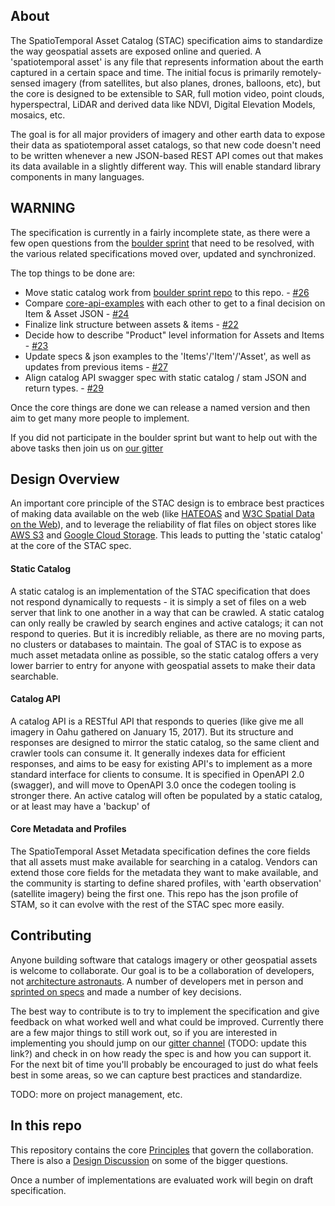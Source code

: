 ## About

The SpatioTemporal Asset Catalog (STAC) specification aims to standardize the way geospatial assets are exposed online and queried. A 'spatiotemporal asset' is any file that represents information about the earth captured in a certain space and 
time. The initial focus is primarily remotely-sensed imagery (from satellites, but also planes, drones, balloons, etc), but 
the core is designed to be extensible to SAR, full motion video, point clouds, hyperspectral, LiDAR and derived data like
NDVI, Digital Elevation Models, mosaics, etc. 

The goal is for all major providers of imagery and other earth data to expose their data as spatiotemporal asset catalogs,
so that new code doesn't need to be written whenever a new JSON-based REST API comes out that makes its data available in a slightly different way. This will enable standard library components in many languages.

## WARNING

The specification is currently in a fairly incomplete state, as there were a few open questions from the 
[boulder sprint](https://github.com/radiantearth/boulder-sprint) that need to be resolved, with the various related
specifications moved over, updated and synchronized. 

The top things to be done are:

* Move static catalog work from [boulder sprint repo](https://github.com/radiantearth/boulder-sprint/tree/master/specs/flat_file) to this repo. - [#26](https://github.com/radiantearth/stac-spec/issues/26)
* Compare [core-api-examples](https://github.com/radiantearth/boulder-sprint/tree/master/specs/core-api) with each other 
to get to a final decision on Item & Asset JSON - [#24](https://github.com/radiantearth/stac-spec/issues/24)
* Finalize link structure between assets & items - [#22](https://github.com/radiantearth/stac-spec/issues/22)
* Decide how to describe "Product" level information for Assets and Items - [#23](https://github.com/radiantearth/stac-spec/issues/23)
* Update specs & json examples to the 'Items'/'Item'/'Asset', as well as updates from previous items - [#27](https://github.com/radiantearth/stac-spec/issues/27)
* Align catalog API swagger spec with static catalog / stam JSON and return types. - [#29](https://github.com/radiantearth/stac-spec/issues/29)

Once the core things are done we can release a named version and then aim to get many more people to implement. 

If you did not participate in the boulder sprint but want to help out with the above tasks then join us 
on [our gitter](https://gitter.im/Imagery-Catalog-API-Team/Lobby)



## Design Overview

An important core principle of the STAC design is to embrace best practices of making data available on the web (like 
[HATEOAS](https://en.wikipedia.org/wiki/HATEOAS) and [W3C Spatial Data on the Web](https://www.w3.org/TR/sdw-bp/)), and 
to leverage the reliability of flat files on object stores like [AWS S3](https://aws.amazon.com/s3/) and [Google Cloud Storage](https://cloud.google.com/storage/). This leads to putting the 'static catalog' at the core of the STAC spec.

#### Static Catalog

A static catalog is an implementation of the STAC specification that does not respond dynamically to requests - it is simply
a set of files on a web server that link to one another in a way that can be crawled. A static catalog can only really be
crawled by search engines and active catalogs; it can not respond to queries. But it is incredibly reliable, as there are
no moving parts, no clusters or databases to maintain. The goal of STAC is to expose as much asset metadata online as 
possible, so the static catalog offers a very lower barrier to entry for anyone with geospatial assets to make their data 
searchable.

#### Catalog API

A catalog API is a RESTful API that responds to queries (like give me all imagery in Oahu gathered on January 15, 2017). 
But its structure and responses are designed to mirror the static catalog, so the same client and crawler tools can consume
it. It generally indexes data for efficient responses, and aims to be easy for existing API's to implement as a more standard
interface for clients to consume. It is specified in OpenAPI 2.0 (swagger), and will move to OpenAPI 3.0 once the codegen
tooling is stronger there. An active catalog will often be populated by a static catalog, or at least may have a 'backup' of

#### Core Metadata and Profiles

The SpatioTemporal Asset Metadata specification defines the core fields that all assets must make available for searching
in a catalog. Vendors can extend those core fields for the metadata they want to make available, and the community is 
starting to define shared profiles, with 'earth observation' (satellite imagery) being the first one. This repo has the
json profile of STAM, so it can evolve with the rest of the STAC spec more easily.

## Contributing

Anyone building software that catalogs imagery or other geospatial assets is welcome to collaborate. Our goal is to be a collaboration of developers, not [architecture astronauts](http://www.joelonsoftware.com/articles/fog0000000018.html). A 
number of developers met in person and [sprinted on specs](https://github.com/radiantearth/boulder-sprint/) and made a number
of key decisions. 

The best way to contribute is to try to implement the specification and give feedback on what worked well and what could be
improved. Currently there are a few major things to still work out, so if you are interested in implementing you should
jump on our [gitter channel](https://gitter.im/Imagery-Catalog-API-Team/Lobby#) (TODO: update this link?) and check in 
on how ready the spec is and how you can support it. For the next bit of time you'll probably be encouraged to just do what
feels best in some areas, so we can capture best practices and standardize.

TODO: more on project management, etc.


## In this repo

This repository contains the core [Principles](principles.md) that govern the collaboration. There is also a [Design Discussion](design-discuss.md) on some of the bigger questions.

Once a number of implementations are evaluated work will begin on draft specification. 
